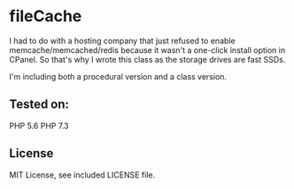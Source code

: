 # fileCache
I had to do with a hosting company that just refused to enable memcache/memcached/redis because it wasn't a one-click install option in CPanel. So that's why I wrote this class as the storage drives are fast SSDs.

I'm including both a procedural version and a class version.

## Tested on:
PHP 5.6
PHP 7.3

## License
MIT License, see included LICENSE file.
